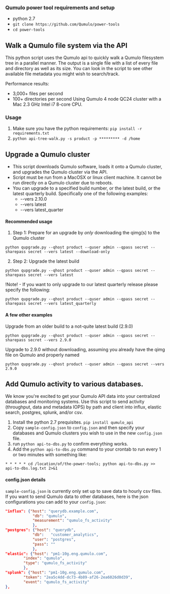 ### Qumulo power tool requirements and setup
* python 2.7
* `git clone https://github.com/Qumulo/power-tools`
* `cd power-tools`


## Walk a Qumulo file system via the API

This python script uses the Qumulo api to quickly walk a Qumulo filesystem tree in a parallel manner. The output is a single file with a list of every file and directory as well as its size. You can look in the script to see other available file metadata you might wish to search/track.

Performance results: 
* 3,000+ files per second
* 100+ directories per second
Using Qumulo 4 node QC24 cluster with a Mac 2.3 GHz Intel i7 8-core CPU.

### Usage
1. Make sure you have the python requirements: `pip install -r requirements.txt`
2. `python api-tree-walk.py -s product -p ********* -d /home`


## Upgrade a Qumulo cluster

* This script downloads Qumulo software, loads it onto a Qumulo cluster, and upgrades the Qumulo cluster via the API.
* Script must be run from a MacOSX or linux client machine. It cannot be run directly on a Qumulo cluster due to reboots.
* You can upgrade to a specified build number, or the latest build, or the latest quarterly build. Specifically one of the following examples:
  * --vers 2.10.0
  * --vers latest
  * --vers latest_quarter

#### Recommended usage

1. Step 1: Prepare for an upgrade by *only* downloading the qimg(s) to the Qumulo cluster

`python qupgrade.py --qhost product --quser admin --qpass secret --sharepass secret --vers latest --download-only`

2. Step 2: Upgrade the latest build

`python qupgrade.py --qhost product --quser admin --qpass secret --sharepass secret --vers latest`

!Note! - If you want to only upgrade to our latest quarterly release please specify the following:

`python qupgrade.py --qhost product --quser admin --qpass secret --sharepass secret --vers latest_quarterly`

#### A few other examples

Upgrade from an older build to a not-quite latest build (2.9.0)

`python qupgrade.py --qhost product --quser admin --qpass secret --sharepass secret --vers 2.9.0`

Upgrade to 2.9.0 without downloading, assuming you already have the qimg file on Qumulo and properly named

`python qupgrade.py --qhost product --quser admin --qpass secret --vers 2.9.0`


## Add Qumulo activity to various databases.

We know you're excited to get your Qumulo API data into your centralized databases and monitoring systems. Use this script to send activity (throughput, data and metadata IOPS) by path and client into influx, elastic search, postgres, splunk, and/or csv.

1. Install the python 2.7 prequisites. `pip install qumulo_api`
2. Copy `sample-config.json` to `config.json` and then specify your databases and Qumulo clusters you wish to use in the new `config.json` file.
3. run `python api-to-dbs.py` to confirm everything works.
4. Add the `python api-to-dbs.py` command to your crontab to run every 1 or two minutes with something like:

`* * * * * cd /location/of/the-power-tools; python api-to-dbs.py >> api-to-dbs.log.txt 2>&1`


#### config.json details

`sample-config.json` is currently only set up to save data to hourly csv files. If you want to send Qumulo data to other databases, here is the json configurations you can add to your `config.json`:

```json
"influx": {"host": "querydb.example.com",
            "db": "qumulo",
            "measurement": "qumulo_fs_activity"
            },
"postgres": {"host": "querydb",
            "db":   "customer_analytics",
            "user": "postgres",
            "pass": ""
            },
"elastic": {"host": "pm1-10g.eng.qumulo.com",
        "index": "qumulo",
        "type": "qumulo_fs_activity"
        },
"splunk": {"host": "pm1-10g.eng.qumulo.com",
        "token": "2ea5c4dd-dc73-4b89-af26-2ea6026d0d39",
        "event": "qumulo_fs_activity"
},
```
